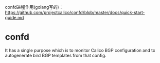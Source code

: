 
confd进程作用(golang写的)：https://github.com/projectcalico/confd/blob/master/docs/quick-start-guide.md
# confd
It has a single purpose which is to monitor Calico BGP configuration and to autogenerate bird BGP templates from that config.


